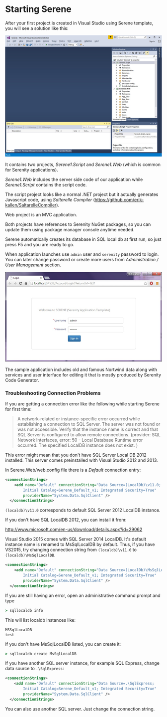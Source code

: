 # Starting Serene

After your first project is created in Visual Studio using Serene template, you will see a solution like this:

![Initial Solution Content](img/initial_solution_content.jpg)

It contains two projects, *Serene1.Script* and *Serene1.Web* (which is common for Serenity applications).

*Serene1.Web* includes the server side code of our application while *Serene1.Script* contains the script code.

The script project looks like a normal .NET project but it actually generates Javascript code, using *Saltarelle Compiler* (https://github.com/erik-kallen/SaltarelleCompiler).

Web project is an MVC application.

Both projects have references to Serenity NuGet packages, so you can update them using package manager console anytime needed.

Serene automatically creates its database in SQL local db at first run, so just press F5 and you are ready to go.

When application launches use `admin` user and `serenity` password to login. You can later change password or create more users from *Administration / User Management* section.

![Login Screen](img/login_screen.jpg)

The sample application includes old and famous Nortwind data along with services and user interface for editing it that is mostly produced by Serenity Code Generator.



### Troubleshooting Connection Problems

If you are getting a connection error like the following while starting Serene for first time:

> A network-related or instance-specific error occurred while establishing a connection to SQL Server. The server was not found or was not accessible. Verify that the instance name is correct and that SQL Server is configured to allow remote connections. (provider: SQL Network Interfaces, error: 50 - Local Database Runtime error occurred. The specified LocalDB instance does not exist.
)



This error might mean that you don't have SQL Server Local DB 2012 installed. This server comes preinstalled with Visual Studio 2012 and 2013. 

In Serene.Web/web.config file there is a *Default* connection entry:

```xml
<connectionStrings>
    <add name="Default" connectionString="Data Source=(LocalDb)\v11.0; 
        Initial Catalog=Serene_Default_v1; Integrated Security=True" 
        providerName="System.Data.SqlClient" />
  </connectionStrings>
```

`(localdb)\v11.0` corresponds to default SQL Server 2012 LocalDB instance.

If you don't have SQL LocalDB 2012, you can install it from:

http://www.microsoft.com/en-us/download/details.aspx?id=29062

Visual Studio 2015 comes with SQL Server 2014 LocalDB. It's default instance name is renamed to MsSqlLocalDB by default. Thus, if you have VS2015, try changing connection string from `(localdb)\v11.0` to `(localdb)\MsSqlLocalDB`.

```xml
<connectionStrings>
    <add name="Default" connectionString="Data Source=(LocalDb)\MsSqlLocalDB; 
        Initial Catalog=Serene_Default_v1; Integrated Security=True" 
        providerName="System.Data.SqlClient" />
  </connectionStrings>
```

If you are still having an error, open an administrative command prompt and type

```bat
> sqllocaldb info
```

This will list localdb instances like:

```
MSSqlLocalDB
test
```

If you don't have MsSqlLocalDB listed, you can create it:

```bat
> sqllocaldb create MsSqlLocalDB
```


If you have another SQL server instance, for example SQL Express, change data source to `.\SqlExpress`:


```xml
<connectionStrings>
    <add name="Default" connectionString="Data Source=.\SqlExpress; 
        Initial Catalog=Serene_Default_v1; Integrated Security=True" 
        providerName="System.Data.SqlClient" />
  </connectionStrings>
```


You can also use another SQL server. Just change the connection string.

